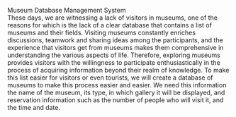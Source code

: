 Museum Database Management System  
These days, we are witnessing a lack of visitors in museums, one of the reasons for which is the lack of a clear database that contains a list of museums and their fields. Visiting museums constantly enriches discussions, teamwork and sharing ideas among the participants, and the experience that visitors get from museums makes them comprehensive in understanding the various aspects of life. Therefore, exploring museums provides visitors with the willingness to participate enthusiastically in the process of acquiring information beyond  their realm of knowledge. To make this list easier for visitors or even tourists, we will create a database of museums to make this process easier and easier. We need this information the name of the museum, its type, in which gallery it will be displayed, and reservation information such as the number of people who will visit it, and the time and date.


